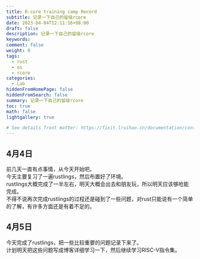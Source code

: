 ```yaml
---
title: R-core training camp Record
subtitle: 记录一下自己的留级rcore
date: 2023-04-04T12:11:16+08:00
draft: false
description: 记录一下自己的留级rcore
keywords:
comment: false
weight: 0
tags:
  - rust
  - os
  - rcore
categories:
  - Lab
hiddenFromHomePage: false
hiddenFromSearch: false
summary: 记录一下自己的留级rcore
toc: true
math: false
lightgallery: true

# See details front matter: https://fixit.lruihao.cn/documentation/content/#front-matter
---
```


<!--more-->



## 4月4日
前几天一直有点事情，从今天开始吧。  
今天主要复习了一遍rustlings，然后布置好了环境。  
rustlings大概完成了一半左右，明天大概会出去和朋友玩，所以明天应该够呛能完成。  
不得不说再次完成rustlings的过程还是碰到了一些问题，对rust只能说有一个简单的了解，有许多方面还是有着不足的。  

## 4月5日
今天完成了rustlings，把一些比较重要的问题记录下来了。  
计划明天把这些问题写成博客详细学习一下，然后继续学习RISC-V指令集。